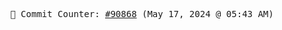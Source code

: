 <p align="center">
    <samp>
        📮 Commit Counter: <a href="https://github.com/Javascript-void0/Javascript-void0/commits/main">#90868</a> (May 17, 2024 @ 05:43 AM)
    </samp>
</p>